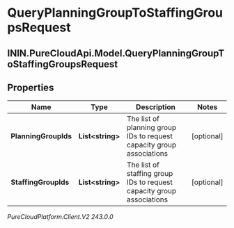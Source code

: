 # QueryPlanningGroupToStaffingGroupsRequest

## ININ.PureCloudApi.Model.QueryPlanningGroupToStaffingGroupsRequest

## Properties

|Name | Type | Description | Notes|
|------------ | ------------- | ------------- | -------------|
| **PlanningGroupIds** | **List&lt;string&gt;** | The list of planning group IDs to request capacity group associations | [optional] |
| **StaffingGroupIds** | **List&lt;string&gt;** | The list of staffing group IDs to request capacity group associations | [optional] |



_PureCloudPlatform.Client.V2 243.0.0_
